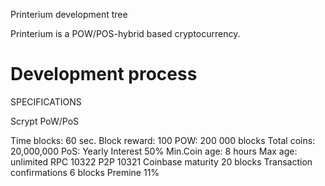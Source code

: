 
Printerium development tree

Printerium is a POW/POS-hybrid based cryptocurrency.

Development process
===========================

SPECIFICATIONS

Scrypt PoW/PoS

Time blocks: 60 sec.
Block reward: 100 
POW: 200 000 blocks 
Total coins: 20,000,000 PoS: 
Yearly Interest 50% 
Min.Coin age: 8 hours 
Max age: unlimited 
RPC 10322 
P2P 10321
Coinbase maturity	20 blocks
Transaction confirmations	6 blocks
Premine 11% 
